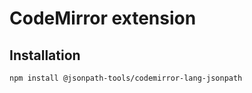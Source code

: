 # CodeMirror extension

## Installation

```sh
npm install @jsonpath-tools/codemirror-lang-jsonpath
```